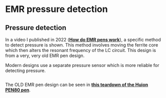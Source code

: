 # EMR pressure detection

## Pressure detection

In a video I published in 2022 ([**How do EMR pens work**](https://www.youtube.com/watch?v=Vv668I4LEdg)), a specific method to detect pressure is shown. This method involves moving the ferrite core which then alters the resonant frequency of the LC circuit. This design is from a very, very old EMR pen design.&#x20;

Modern designs use a separate pressure sensor which is more reliable for detecting pressure.

<figure><img src="../../../.gitbook/assets/7P SLIDE EMR Old New Design (1).png" alt=""><figcaption></figcaption></figure>

The OLD EMR pen design can be seen in [**this teardown of the Huion PEN80 pen**](../../pens/pen-teardown-huion-pen80.md).
